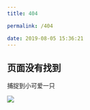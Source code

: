 ```yaml
---
title: 404

permalink: /404

date: 2019-08-05 15:36:21
---
```


## 页面没有找到

捕捉到小可爱一只

![](https://s2.ax1x.com/2019/08/06/eRz5lT.jpg)